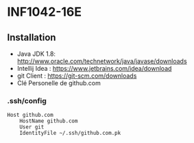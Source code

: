 # INF1042-16E

## Installation

* Java JDK 1.8: http://www.oracle.com/technetwork/java/javase/downloads
* Intellij Idea : https://www.jetbrains.com/idea/download
* git Client : https://git-scm.com/downloads
* Clé Personelle de github.com

### .ssh/config
```
Host github.com
    HostName github.com
    User git
    IdentityFile ~/.ssh/github.com.pk
```
